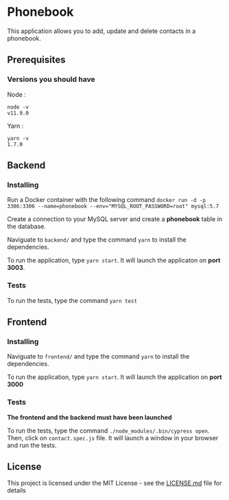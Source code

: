 # Phonebook

This application allows you to add, update and delete contacts in a phonebook.


## Prerequisites

### Versions you should have


Node : 
```
node -v 
v11.9.0
```


Yarn : 
```
yarn -v
1.7.0
```

## Backend

### Installing

Run a Docker container with the following command 
```docker run -d -p 3306:3306 --name=phonebook --env="MYSQL_ROOT_PASSWORD=root" mysql:5.7```

Create a connection to your MySQL server and create a **phonebook** table in the database.

Naviguate to ```backend/``` and type the command ```yarn``` to install the dependencies.

To run the application, type ```yarn start```. It will launch the applicaton on **port 3003**.

### Tests

To run the tests, type the command ```yarn test```


## Frontend

### Installing

Naviguate to ```frontend/``` and type the command ```yarn``` to install the dependencies.

To run the application, type ```yarn start```. It will launch the application on **port 3000**

### Tests

**The frontend and the backend must have been launched**

To run the tests, type the command ```./node_modules/.bin/cypress open```.
Then, click on ```contact.spec.js``` file. It will launch a window in your browser and run the tests.


## License

This project is licensed under the MIT License - see the [LICENSE.md](https://github.com/Sylv11/phonebook/blob/master/LICENSE.md) file for details

